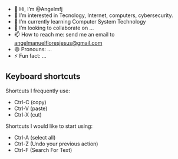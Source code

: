 - 👋 Hi, I’m @Angelmfj
- 👀 I’m interested in Tecnology, Internet, computers, cybersecurity.
- 🌱 I’m currently learning Computer System Technology
- 💞️ I’m looking to collaborate on ...
- 📫 How to reach me: send me an email to angelmanuelfloresjesus@gmail.com
- 😄 Pronouns: ...
- ⚡ Fun fact: ...

<!---
Angelmfj/Angelmfj is a ✨ special ✨ repository because its `README.md` (this file) appears on your GitHub profile.
You can click the Preview link to take a look at your changes.
--->
## Keyboard shortcuts
Shortcuts I frequently use:
- Ctrl-C (copy)
- Ctrl-V (paste)
- Ctrl-X (cut)

Shortcuts I would like to start using:
- Ctrl-A (select all)
- Ctrl-Z (Undo your previous action)
- Ctrl-F (Search For Text)
